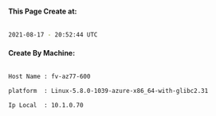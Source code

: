 
   
#### This Page Create at:

```bash

2021-08-17 - 20:52:44 UTC

```

#### Create By Machine:

```bash

Host Name : fv-az77-600

platform  : Linux-5.8.0-1039-azure-x86_64-with-glibc2.31

Ip Local  : 10.1.0.70

```

